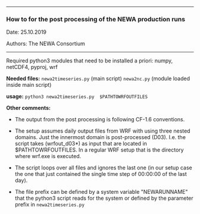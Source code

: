 -------------------------------------------------------------------

### How to for the post processing of the NEWA production runs

Date: 25.10.2019

Authors:  The NEWA Consortium

-----------------------------------------------------------------

Required python3 modules that need to be installed a priori:
numpy, netCDF4, pyproj, wrf

**Needed files:** 	`newa2timeseries.py` (main script)
			`newa2nc.py` (module loaded inside main script)

**usage:** `python3 newa2timeseries.py 	$PATHTOWRFOUTFILES`


**Other comments:**

* The output from the post processing is following CF-1.6 conventions. 

* The setup assumes daily output files from WRF with using three nested domains.
Just the innermost domain is post-processed (D03). I.e. the script takes 
(wrfout_d03*) as input that are located in $PATHTOWRFOUTFILES. 
In a regular WRF setup that is the directory where wrf.exe is executed. 

* The script loops over all files and ignores the last one (in our setup case the one that just contained the
single time step of 00:00:00 of the last day). 

* The file prefix can be defined by a system variable "NEWARUNNAME" that the python3
script reads for the system or defined by the parameter prefix in `newa2timeseries.py`
